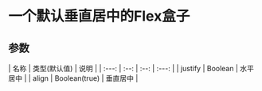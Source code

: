 # 一个默认垂直居中的Flex盒子 

## 参数

| 名称 | 类型(默认值) | 说明 |
| :---: | :--: | :--: | :---: |
| justify | Boolean |  水平居中 |
| align | Boolean(true) |  垂直居中 |